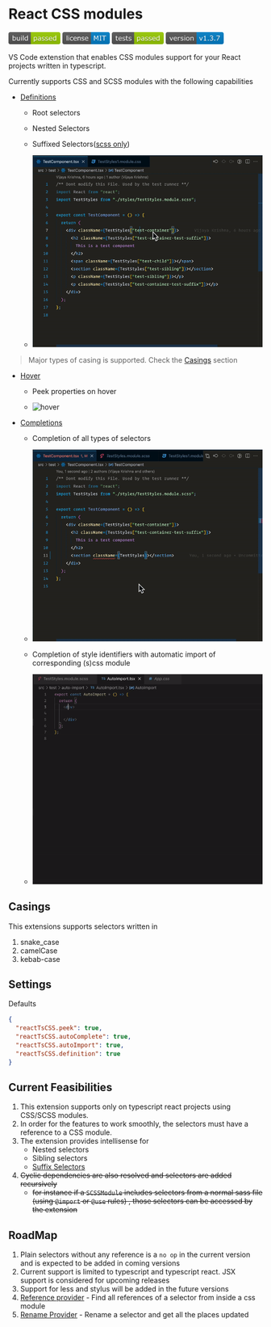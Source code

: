 # React CSS modules

<img height="24"  src="images/build.png" /> <img src="images/license.png" height="24" /> <img src="images/tests.png" height="24" />
<img height="24" src="images/version.png" />

VS Code extenstion that enables  CSS modules support for your React projects written in typescript.

Currently supports CSS and SCSS modules with the following capabilities

- [Definitions](https://code.visualstudio.com/api/references/vscode-api#DefinitionProvider)

  - Root selectors
  - Nested Selectors
  - Suffixed Selectors([scss only](https://sass-lang.com/documentation/style-rules/parent-selector#adding-suffixes))
  
  - <img src='./assets/definitions.gif' alt="definitions" />
> Major  types of casing is supported. Check the [Casings](#casings) section
- [Hover](https://code.visualstudio.com/api/references/vscode-api#HoverProvider)

  - Peek properties on hover

  - <img src='./assets/hover.gif' alt="hover" />

- [Completions](https://code.visualstudio.com/api/references/vscode-api#HoverProvider)

  - Completion of all types of selectors
  
  - <img src='./assets/autocomplete.gif' alt="completions" />
  
  - Completion of style identifiers with automatic import of corresponding (s)css module

  - <img src='./assets/auto-import.gif' alt="auto-import-on-completions" />

## Casings 
This extensions supports selectors written in 
1. snake_case
2. camelCase 
3. kebab-case

## Settings

Defaults

```json
{
  "reactTsCSS.peek": true,
  "reactTsCSS.autoComplete": true,
  "reactTsCSS.autoImport": true,
  "reactTsCSS.definition": true
}
```

## Current Feasibilities

1. This extension supports only on typescript react projects using CSS/SCSS modules.
2. In order for the features to work smoothly, the selectors must have a reference to a CSS module.
3. The extension provides intellisense  for
   - Nested selectors
   - Sibling selectors
   - [Suffix Selectors](https://sass-lang.com/documentation/style-rules/parent-selector#adding-suffixes)
4. ~~Cyclic dependencies are also resolved and selectors are added recursively~~
   - ~~for instance if a `SCSSModule` includes selectors from a normal sass file (using `@import` or `@use` rules) , those selectors can be accessed by the extension~~

## RoadMap

1. Plain selectors without any reference is a `no op` in the current version and is expected to be added in coming versions
2. Current support is limited to typescript and typescript react. JSX support is considered for upcoming releases
3. Support for less and stylus will be added in the future versions
4. [Reference provider](https://code.visualstudio.com/api/references/vscode-api#ReferenceProvider) - Find all references of a selector from inside a css module
5. [Rename Provider](https://code.visualstudio.com/api/references/vscode-api#RenameProvider) - Rename a selector and get all the places updated
